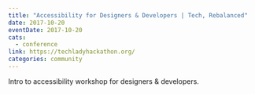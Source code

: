 ```yaml
---
title: "Accessibility for Designers & Developers | Tech, Rebalanced"
date: 2017-10-20
eventDate: 2017-10-20
cats:
  - conference
link: https://techladyhackathon.org/
categories: community
---
```


Intro to accessibility workshop for designers & developers.
